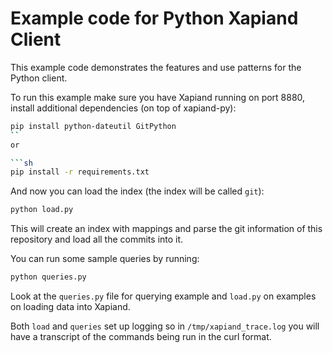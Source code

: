 # Example code for Python Xapiand Client

This example code demonstrates the features and use patterns for the Python
client.

To run this example make sure you have Xapiand running on port 8880, install
additional dependencies (on top of xapiand-py):

```sh
pip install python-dateutil GitPython
``
or

```sh
pip install -r requirements.txt
```

And now you can load the index (the index will be called `git`):

```sh
python load.py
```

This will create an index with mappings and parse the git information of this
repository and load all the commits into it.

You can run some sample queries by running:

```sh
python queries.py
```

Look at the `queries.py` file for querying example and `load.py` on examples on
loading data into Xapiand.

Both `load` and `queries` set up logging so in `/tmp/xapiand_trace.log` you will
have a transcript of the commands being run in the curl format.
